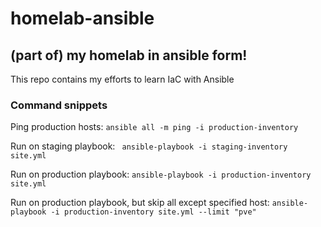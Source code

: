 # homelab-ansible
## (part of) my homelab in ansible form!

This repo contains my efforts to learn IaC with Ansible

### Command snippets

Ping production hosts:
`ansible all -m ping -i production-inventory`

Run on staging playbook:
` ansible-playbook -i staging-inventory site.yml`

Run on production playbook:
`ansible-playbook -i production-inventory site.yml`

Run on production playbook, but skip all except specified host:
`ansible-playbook -i production-inventory site.yml --limit "pve"`